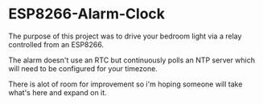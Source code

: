 # ESP8266-Alarm-Clock

The purpose of this project was to drive your bedroom light via a relay controlled from an ESP8266.

The alarm doesn't use an RTC but continuously polls an NTP server which will need to be configured for your timezone.

There is alot of room for improvement so i'm hoping someone will take what's here and expand on it.
